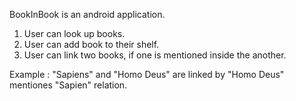 BookInBook is an android application.
1. User can look up books.
2. User can add book to their shelf.
3. User can link two books, if one is mentioned inside the another.

Example : 
"Sapiens" and "Homo Deus" are linked by "Homo Deus" mentiones "Sapien" relation.
